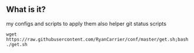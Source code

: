 ## What is it? ##
my configs and scripts to apply them also helper git status scripts

`wget https://raw.githubusercontent.com/RyanCarrier/conf/master/get.sh;bash ./get.sh `
